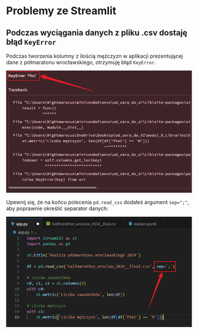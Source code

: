 # **Problemy ze Streamlit**

## **Podczas wyciągania danych z pliku .csv dostaję błąd `KeyError`**

Podczas tworzenia kolumny z ilością mężczyzn w aplikacji prezentującej dane z półmaratonu wrocławskiego, otrzymuję błąd `KeyError`.

![](./assets/streamlit__key_error_display_error.png)

Upewnij się, że na końcu polecenia `pd.read_csv` dodałeś argument `sep=";"`, aby poprawnie określić separator danych:

![](./assets/streamlit__key_error_check_sep.png)